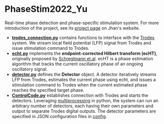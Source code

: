 # PhaseStim2022_Yu
Real-time phase detection and phase-specific stimulation system. For more introduction of the project, see its [project page](https://jhanliufu.github.io/projects/closed_loop_control.html) on Jhan's website.

- **[trodes_connection.py](trodes_connection.py)** contains functions to interface with the [Trodes](https://spikegadgets.com/) system. We stream local field potential (LFP) signal from Trodes and issue stimulation command to Trodes.
- **[echt.py](echt.py)** implements the **endpoint-corrected Hilbert transform (ecHT)**, originally proposed by [Schreglmann et.al](https://www.nature.com/articles/s41467-020-20581-7). ecHT is a phase estimation algorithm that tracks the current oscillatory phase of an ongoing oscillatory signal.
- **[detector.py](detector.py)** defines the **Detector** object. A detector iteratively streams LFP from Trodes, estimates the current phase using echt, and issues a stimulation command to Trodes when the current estimated phase reaches the specified target phase.
- **[ControlCode.py](ControlCode.py)** establishes connection with Trodes and starts the detectors. Leveraging [multiprocessing](https://docs.python.org/3/library/multiprocessing.html) in python, the system can run an arbitrary number of detectors, each having their own parameters and output to separate Trodes digital outputs. The detector parameters are specified in JSON configuration files in [config](config).
